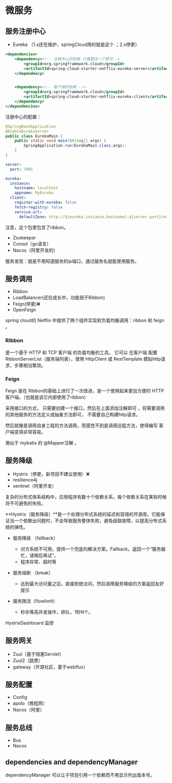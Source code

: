 # 微服务



## 服务注册中心

- Eureka （1.x还在维护，springCloud用的就是这个 ；2.x停更）

```xml
<dependencies>
    <dependency><!-- 注册中心的依赖 只需要这一个即可-->
        <groupId>org.springframework.cloud</groupId>
        <artifactId>spring-cloud-starter-netflix-eureka-server</artifactId>
    </dependency>


    <dependency><!-- 客户端的依赖 -->
        <groupId>org.springframework.cloud</groupId>
        <artifactId>spring-cloud-starter-netflix-eureka-client</artifactId>
    </dependency>
</dependencies>
```

注册中心的配置：

```java
@SpringBootApplication
@EnableEurekaServer
public class EurekaMain {
    public static void main(String[] args) {
        SpringApplication.run(EurekaMain.class,args);
    }
}
```

```yaml
server:
  port: 7001

eureka:
  instance:
    hostname: localhost
    appname: MyEureka
  client:
    register-with-eureka: false
    fetch-registry: false
    service-url:
      defaultZone: http://${eureka.instance.hostname}:${server.port}/eureka/
```

注意，这个包里包含了ribbon。







- Zookeeper
- Consul（go语言）
- Nacos（阿里开发的）



服务发现：就是不用知道服务的ip端口，通过服务名就能使用服务。



## 服务调用

- Ribbon
- LoadBalancer(还在成长中，功能弱于Ribbon)
- Feign(停更)❌
- OpenFeign



spring cloud的 Netflix 中提供了两个组件实现软负载均衡调用：ribbon 和 feign 。

### Ribbon
是一个基于 HTTP 和 TCP 客户端 的负载均衡的工具。
它可以 在客户端 配置 RibbonServerList（服务端列表），使用 HttpClient 或 RestTemplate 模拟http请求，步骤相当繁琐。

### Feign
Feign 是在 Ribbon的基础上进行了一次改进，是一个使用起来更加方便的 HTTP 客户端。（也就是说它内部使用了ribbon）

采用接口的方式， 只需要创建一个接口，然后在上面添加注解即可 ，将需要调用的其他服务的方法定义成抽象方法即可， 不需要自己构建http请求。

然后就像是调用自身工程的方法调用，而感觉不到是调用远程方法，使得编写 客户端变得非常容易。

类似于 mybatis 的 @Mapper注解 。



## 服务降级

- Hystrix（停更，新项目不建议使用）❌
- resilience4j
- sentinel（阿里开发）





复杂的分布式体系结构中，应用程序有数十个依赖关系，每个依赖关系在某些时候将不可避免的失败。

**Hystrix（服务降级）**是一个处理分布式系统的延迟和容错的开源库。它能保证当一个依赖出问题时，不会导致服务整体失败，避免级联故障，以提高分布式系统的弹性。



- 服务降级 （fallback）
    - 对方系统不可用，提供一个兜底的解决方案。Fallback。返回一个“服务器忙，请稍后再试”。
    - 程序异常、超时等

- 服务熔断 （break）
    - 达到最大访问量之后，直接拒绝访问，然后调用服务降级的方案返回友好提示

- 服务限流（flowlimit）
    - 秒杀等高并发操作，排队，1秒N个。



HystrixDashboard  监控

## 服务网关

- Zuul（基于阻塞Servlet）
- Zuul2（跳票）
- gateway（开源社区，基于webflux）



##  服务配置

- Config
- apolo（携程网）
- Nacos（阿里）



## 服务总线

- Bus
- Nacos





## dependencies  and  dependencyManager

dependencyManager 可以让子项目引用一个依赖而不用显示列出版本号。





